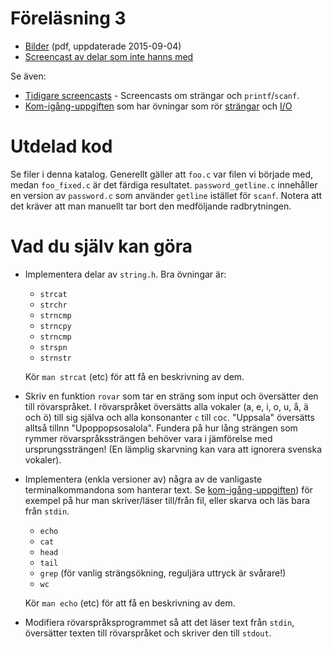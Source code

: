 # Föreläsning 3

* [Bilder](f3.pdf) (pdf, uppdaterade 2015-09-04)
* [Screencast av delar som inte hanns med](http://youtu.be/dqlX-dH_suk)

Se även:
* [Tidigare screencasts](https://github.com/IOOPM-UU/ioopm15/tree/master/extramaterial/screencasts/fas1#screencasts-till-föreläsning-3) -
  Screencasts om strängar och `printf`/`scanf`.
* [Kom-igång-uppgiften](https://github.com/IOOPM-UU/ioopm15/tree/master/uppgifter/fas1/komigang/)
  som har övningar som rör [strängar](https://github.com/IOOPM-UU/ioopm15/tree/master/uppgifter/fas1/komigang/strings#strängar-och-tecken) och [I/O](https://github.com/IOOPM-UU/ioopm15/tree/master/uppgifter/fas1/komigang/io#io)

# Utdelad kod

Se filer i denna katalog. Generellt gäller att `foo.c` var filen
vi började med, medan `foo_fixed.c` är det färdiga resultatet.
`password_getline.c` innehåller en version av `password.c` som
använder `getline` istället för `scanf`. Notera att det kräver
att man manuellt tar bort den medföljande radbrytningen.

# Vad du själv kan göra

* Implementera delar av `string.h`. Bra övningar är:
  - `strcat`
  - `strchr`
  - `strncmp`
  - `strncpy`
  - `strncmp`
  - `strspn`
  - `strnstr`

  Kör `man strcat` (etc) för att få en beskrivning av dem.

* Skriv en funktion `rovar` som tar en sträng som input och
  översätter den till rövarspråket. I rövarspråket översätts alla
  vokaler (a, e, i, o, u, å, ä och ö) till sig själva och alla
  konsonanter `c` till `c`o`c`. "Uppsala" översätts alltså tillnn
  "Upoppopsosalola". Fundera på hur lång strängen som rymmer
  rövarspråkssträngen behöver vara i jämförelse med
  ursprungssträngen! (En lämplig skarvning kan vara att ignorera
  svenska vokaler).

* Implementera (enkla versioner av) några av de vanligaste
  terminalkommandona som hanterar text. Se
  [kom-igång-uppgiften](https://github.com/IOOPM-UU/ioopm15/tree/master/uppgifter/fas1/komigang/io#io-till-filer))
  för exempel på hur man skriver/läser till/från fil, eller skarva
  och läs bara från `stdin`.
  - `echo`
  - `cat`
  - `head`
  - `tail`
  - `grep` (för vanlig strängsökning, reguljära uttryck är svårare!)
  - `wc`

  Kör `man echo` (etc) för att få en beskrivning av dem.

* Modifiera rövarspråksprogrammet så att det läser text från
  `stdin`, översätter texten till rövarspråket och skriver den
  till `stdout`.